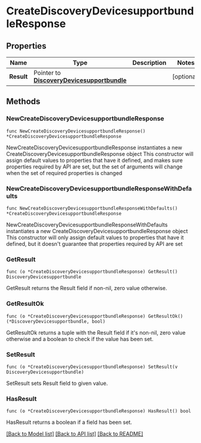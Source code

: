 # CreateDiscoveryDevicesupportbundleResponse

## Properties

Name | Type | Description | Notes
------------ | ------------- | ------------- | -------------
**Result** | Pointer to [**DiscoveryDevicesupportbundle**](DiscoveryDevicesupportbundle.md) |  | [optional] 

## Methods

### NewCreateDiscoveryDevicesupportbundleResponse

`func NewCreateDiscoveryDevicesupportbundleResponse() *CreateDiscoveryDevicesupportbundleResponse`

NewCreateDiscoveryDevicesupportbundleResponse instantiates a new CreateDiscoveryDevicesupportbundleResponse object
This constructor will assign default values to properties that have it defined,
and makes sure properties required by API are set, but the set of arguments
will change when the set of required properties is changed

### NewCreateDiscoveryDevicesupportbundleResponseWithDefaults

`func NewCreateDiscoveryDevicesupportbundleResponseWithDefaults() *CreateDiscoveryDevicesupportbundleResponse`

NewCreateDiscoveryDevicesupportbundleResponseWithDefaults instantiates a new CreateDiscoveryDevicesupportbundleResponse object
This constructor will only assign default values to properties that have it defined,
but it doesn't guarantee that properties required by API are set

### GetResult

`func (o *CreateDiscoveryDevicesupportbundleResponse) GetResult() DiscoveryDevicesupportbundle`

GetResult returns the Result field if non-nil, zero value otherwise.

### GetResultOk

`func (o *CreateDiscoveryDevicesupportbundleResponse) GetResultOk() (*DiscoveryDevicesupportbundle, bool)`

GetResultOk returns a tuple with the Result field if it's non-nil, zero value otherwise
and a boolean to check if the value has been set.

### SetResult

`func (o *CreateDiscoveryDevicesupportbundleResponse) SetResult(v DiscoveryDevicesupportbundle)`

SetResult sets Result field to given value.

### HasResult

`func (o *CreateDiscoveryDevicesupportbundleResponse) HasResult() bool`

HasResult returns a boolean if a field has been set.


[[Back to Model list]](../README.md#documentation-for-models) [[Back to API list]](../README.md#documentation-for-api-endpoints) [[Back to README]](../README.md)


